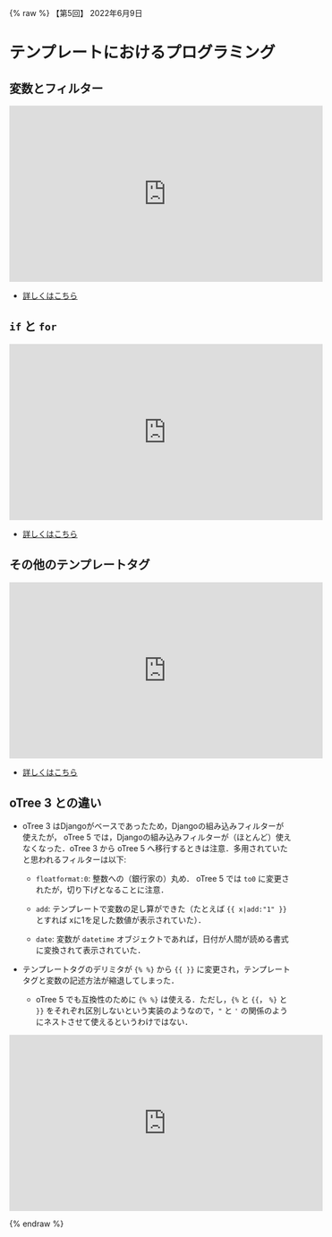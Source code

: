 {% raw %}
【第5回】 2022年6月9日

#  テンプレートにおけるプログラミング


## 変数とフィルター

<p class="ytubevideo"><iframe width="560" height="315" src="https://www.youtube.com/embed/K9BagHTRH3Y?rel=0&enablejsapi=1&origin=https://yshimod.github.io/" title="YouTube video player" frameborder="0" allow="accelerometer; autoplay; clipboard-write; encrypted-media; gyroscope; picture-in-picture" allowfullscreen></iframe></p>

- [詳しくはこちら](otree_ref/templatefile.md#変数の展開)



## `if` と `for`

<p class="ytubevideo"><iframe width="560" height="315" src="https://www.youtube.com/embed/6jRM-p5tJ2s?rel=0&enablejsapi=1&origin=https://yshimod.github.io/" title="YouTube video player" frameborder="0" allow="accelerometer; autoplay; clipboard-write; encrypted-media; gyroscope; picture-in-picture" allowfullscreen></iframe></p>

- [詳しくはこちら](otree_ref/templatefile.md#テンプレートタグ)



## その他のテンプレートタグ

<p class="ytubevideo"><iframe width="560" height="315" src="https://www.youtube.com/embed/FnpInHMIe1M?rel=0&enablejsapi=1&origin=https://yshimod.github.io/" title="YouTube video player" frameborder="0" allow="accelerometer; autoplay; clipboard-write; encrypted-media; gyroscope; picture-in-picture" allowfullscreen></iframe></p>

- [詳しくはこちら](otree_ref/templatefile.md#include)



## oTree 3 との違い

- oTree 3 はDjangoがベースであったため，Djangoの組み込みフィルターが使えたが， oTree 5 では，Djangoの組み込みフィルターが（ほとんど）使えなくなった．oTree 3 から oTree 5 へ移行するときは注意．多用されていたと思われるフィルターは以下:

    - `floatformat:0`: 整数への（銀行家の）丸め． oTree 5 では `to0` に変更されたが，切り下げとなることに注意．

    - `add`: テンプレートで変数の足し算ができた（たとえば `{{ x|add:"1" }}` とすれば xに1を足した数値が表示されていた）．

    - `date`: 変数が `datetime` オブジェクトであれば，日付が人間が読める書式に変換されて表示されていた．


- テンプレートタグのデリミタが `{% %}` から `{{ }}` に変更され，テンプレートタグと変数の記述方法が縮退してしまった．

    - oTree 5 でも互換性のために `{% %}` は使える．ただし，`{%` と `{{`， `%}` と `}}` をそれぞれ区別しないという実装のようなので，`"` と `'` の関係のようにネストさせて使えるというわけではない．


<p class="ytubevideo"><iframe width="560" height="315" src="https://www.youtube.com/embed/3eVb6rKUtPw?rel=0&enablejsapi=1&origin=https://yshimod.github.io/" title="YouTube video player" frameborder="0" allow="accelerometer; autoplay; clipboard-write; encrypted-media; gyroscope; picture-in-picture" allowfullscreen></iframe></p>




{% endraw %}
